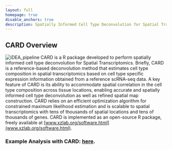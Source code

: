 ```yaml
---
layout: full
homepage: true
disable_anchors: true
description: Spatially Informed Cell Type Deconvolution for Spatial Transcriptomics 
---
```

## CARD Overview
![iDEA\_pipeline](Overview1.jpg)
CARD is a R package developed to perform spatially informed cell type deconvolution for Spatial Transcriptomics. Briefly, CARD is a reference-based deconvolution method that estimates cell type composition in spatial transcriptomics based on cell type specific expression information obtained from a reference scRNA-seq data. A key feature of CARD is its ability to accommodate spatial correlation in the cell type composition across tissue locations, enabling accurate and spatially informed cell type deconvolution as well as refined spatial map construction. CARD relies on an efficient optimization algorithm for constrained maximum likelihood estimation and is scalable to spatial transcriptomics with tens of thousands of spatial locations and tens of thousands of genes. CARD is implemented as an open-source R package, freely available at [www.xzlab.org/software.html](www.xzlab.org/software.html). 

### Example Analysis with CARD: [here](https://YMA-lab.github.io/CARD/documentation/04_CARD_Example.html).
